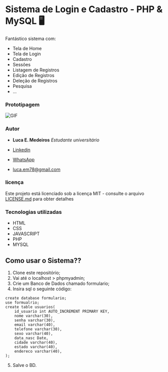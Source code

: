 # Sistema de Login e Cadastro - PHP & MySQL 🖥
Fantástico sistema com:
<br>
<ul>
  <li>Tela de Home</li>
  <li>Tela de Login</li>
  <li>Cadastro</li>
  <li>Sessões</li>
  <li>Listagem de Registros</li>
  <li>Edição de Registros</li>
  <li>Deleção de Registros</li>
  <li>Pesquisa</li>
  <li>...</li>
</ul> 

### Prototipagem 

![GIF](GitHub/sistemacadastrophp.gif)

### Autor

* **Luca E. Medeiros** *Estudante universitário*

* [Linkedin](https://www.linkedin.com/in/luca-estrella-medeiros/)
* [WhatsApp](https://api.whatsapp.com/send?phone=5567999977177)
* luca.em78@gmail.com

### licença

Este projeto está licenciado sob a licença MIT - consulte o arquivo [LICENSE.md](LICENSE) para obter detalhes

### Tecnologias utilizadas

* HTML
* CSS
* JAVASCRIPT
* PHP
* MYSQL


## Como usar o Sistema??

1. Clone este repositório;
2. Vai até o localhost > phpmyadmin;
3. Crie um Banco de Dados chamado formulario;
4. Insira sql o seguinte código: 

~~~~
create database formulario;
use formualrio;
create table usuarios(
    id_usuario int AUTO_INCREMENT PRIMARY KEY,
    nome varchar(30),
    senha varchar(30),
    email varchar(40),
    telefone varchar(30),
    sexo varchar(40),
    data_nasc Date,
    cidade varchar(40),
    estado varchar(40),
    endereco varchar(40),
);
~~~~

5. Salve o BD. 




